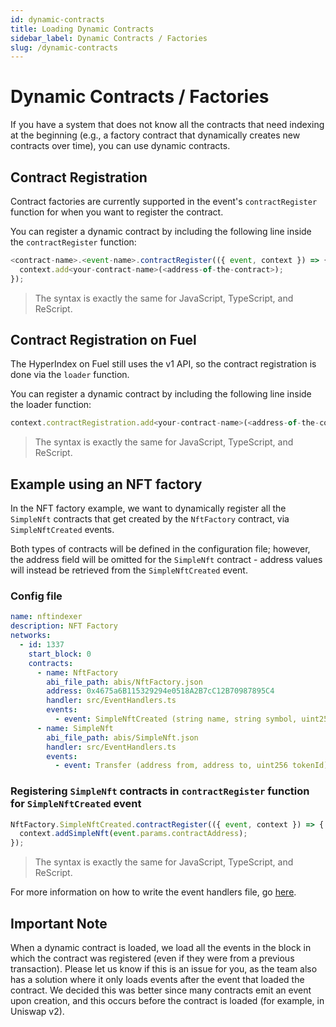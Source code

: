 ```yaml
---
id: dynamic-contracts
title: Loading Dynamic Contracts
sidebar_label: Dynamic Contracts / Factories
slug: /dynamic-contracts
---
```


# Dynamic Contracts / Factories

If you have a system that does not know all the contracts that need indexing at the beginning (e.g., a factory contract that dynamically creates new contracts over time), you can use dynamic contracts.

<!--
///TODO: add back a video once it has been updated to v2
<iframe width="560" height="315" src="https://www.youtube.com/embed/O6qPXZ6kjYY" title="YouTube video player" frameborder="0" allow="accelerometer; autoplay; clipboard-write; encrypted-media; gyroscope; picture-in-picture" allowfullscreen></iframe> -->

## Contract Registration

Contract factories are currently supported in the event's `contractRegister` function for when you want to register the contract.

You can register a dynamic contract by including the following line inside the `contractRegister` function:

```javascript
<contract-name>.<event-name>.contractRegister(({ event, context }) => {
  context.add<your-contract-name>(<address-of-the-contract>);
});
```

> The syntax is exactly the same for JavaScript, TypeScript, and ReScript.

## Contract Registration on Fuel

The HyperIndex on Fuel still uses the v1 API, so the contract registration is done via the `loader` function.

You can register a dynamic contract by including the following line inside the loader function:

```javascript
context.contractRegistration.add<your-contract-name>(<address-of-the-contract>)
```

> The syntax is exactly the same for JavaScript, TypeScript, and ReScript.

## Example using an NFT factory

In the NFT factory example, we want to dynamically register all the `SimpleNft` contracts that get created by the `NftFactory` contract, via `SimpleNftCreated` events.

Both types of contracts will be defined in the configuration file; however, the address field will be omitted for the `SimpleNft` contract - address values will instead be retrieved from the `SimpleNftCreated` event.

### Config file

```yaml
name: nftindexer
description: NFT Factory
networks:
  - id: 1337
    start_block: 0
    contracts:
      - name: NftFactory
        abi_file_path: abis/NftFactory.json
        address: 0x4675a6B115329294e0518A2B7cC12B70987895C4
        handler: src/EventHandlers.ts
        events:
          - event: SimpleNftCreated (string name, string symbol, uint256 maxSupply, address contractAddress)
      - name: SimpleNft
        abi_file_path: abis/SimpleNft.json
        handler: src/EventHandlers.ts
        events:
          - event: Transfer (address from, address to, uint256 tokenId)
```

### Registering `SimpleNft` contracts in `contractRegister` function for `SimpleNftCreated` event

```javascript
NftFactory.SimpleNftCreated.contractRegister(({ event, context }) => {
  context.addSimpleNft(event.params.contractAddress);
});
```

> The syntax is exactly the same for JavaScript, TypeScript, and ReScript.

For more information on how to write the event handlers file, go [here](../Guides/event-handlers.mdx).

## Important Note

When a dynamic contract is loaded, we load all the events in the block in which the contract was registered (even if they were from a previous transaction). Please let us know if this is an issue for you, as the team also has a solution where it only loads events after the event that loaded the contract. We decided this was better since many contracts emit an event upon creation, and this occurs before the contract is loaded (for example, in Uniswap v2).
